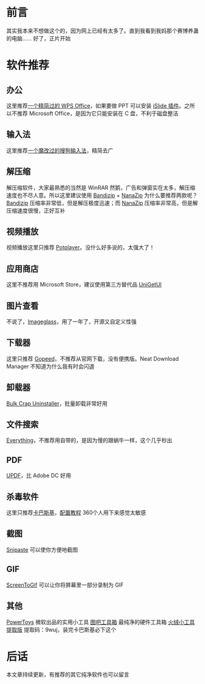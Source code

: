 # 前言
其实我本来不想做这个的，因为网上已经有太多了。直到我看到我妈那个赛博养蛊的电脑……
好了，正片开始
# 软件推荐
## 办公
这里推荐[一个精简过的 WPS Office](http://bbs.wuyou.net/forum.php?mod=viewthread&tid=429396)，如果要做 PPT 可以安装 [iSlide 插件](https://www.islide.cc/)。之所以不推荐 Microsoft Office，是因为它只能安装在 C 盘，不利于磁盘整洁
## 输入法
这里推荐[一个魔改过的搜狗输入法](https://www.ghxi.com/sougouinput.html)，精简去广
## 解压缩
解压缩软件，大家最熟悉的当然是 WinRAR
然鹅，广告和弹窗实在太多，解压缩速度也不尽人意。所以这里建议使用 [Bandizip](https://pan.huang1111.cn/s/A6GeZSB) + [NanaZip](https://github.com/M2Team/NanaZip)
为什么要推荐两款呢？[Bandizip](https://pan.huang1111.cn/s/A6GeZSB) 压缩率非常低，但是解压极度迅速；而 [NanaZip](https://github.com/M2Team/NanaZip) 压缩率非常高，但是解压缩速度很慢，正好互补
## 视频播放
视频播放这里只推荐 [Potplayer](https://potplayer.daum.net/?lang=zh_CN)。没什么好多说的，太强大了！
## 应用商店
这里不推荐用 Microsoft Store，建议使用第三方替代品 [UniGetUI](https://www.marticliment.com/unigetui/)
## 图片查看
不说了，[Imageglass](https://imageglass.xyz/)，用了一年了，开源又自定义性强
## 下载器
这里只推荐 [Gopeed](https://github.com/GopeedLab/gopeed/)，不推荐从官网下载，没有便携版。Neat Download Manager 不知道为什么我有时会闪退
## 卸载器
[Bulk Crap Uninstaller](https://www.bcuninstaller.com/)，批量卸载非常好用
## 文件搜索
[Everything](https://www.voidtools.com/zh-cn/)，不推荐用自带的，是因为慢的跟蜗牛一样，这个几乎秒出
## PDF
[UPDF](https://updf.com/)，比 Adobe DC 好用
## 杀毒软件
这里只推荐[卡巴斯基](https://www.kaspersky.com.cn/)，[配置教程](https://www.bilibili.com/video/BV1yp4y1Z7jG/) 360个人用下来感觉太敏感
## 截图
[Snipaste](https://snipaste.com/) 可以使你方便地截图
## GIF
[ScreenToGif](http://www.screentogif.com/) 可以让你将屏幕里一部分录制为 GIF
## 其他
[PowerToys](https://github.com/microsoft/PowerToys) 微软出品的实用小工具
[图吧工具箱](https://www.tbtool.cn/) 最纯净的硬件工具箱
[火绒小工具提取版](https://wwqn.lanzoul.com/ip6YY1ithygb) 提取码：9wuj，装完卡巴斯基必下这个
# 后话
本文章持续更新，有推荐的其它纯净软件也可以留言